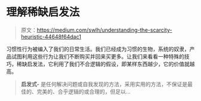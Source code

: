 # 理解稀缺启发法

> 原文：<https://medium.com/swlh/understanding-the-scarcity-heuristic-44648f64dac1>

习惯性行为被编入了我们的日常生活。我们已经成为习惯的生物，系统的奴隶，产品试图利用这些行为让我们不断购买并回来买更多。让我们来看看一种特殊的技巧，稀缺启发法，它利用了我们不合逻辑的假设，即某样东西越少，它的价值就越高。

> **启发式-** 是任何解决问题或自我发现的方法，采用实用的方法，不保证是最佳的、完美的、合乎逻辑的或合理的，但足以…